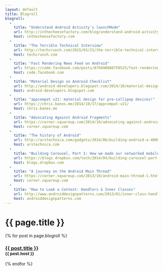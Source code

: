 ```yaml
---
layout: default
title: Blogroll
blogroll:
  -
    title: "Understand Android Activity's launchMode"
    url: http://inthecheesefactory.com/blog/understand-android-activity-launchmode/en
    host: inthecheesefactory.com
  -
    title: "The Terrible Technical Interview"
    url: http://techcrunch.com/2015/03/21/the-terrible-technical-interview/
    host: techcrunch.com
  -
    title: "Fast Rendering News Feed on Android"
    url: https://code.facebook.com/posts/879498888759525/fast-rendering-news-feed-on-android/
    host: code.facebook.com
  -
    title: "Material Design on Android Checklist"
    url: http://android-developers.blogspot.com/2014/10/material-design-on-android-checklist.html
    host: android-developers.blogspot.com
  -
    title: "appcompat v21: material design for pre-Lollipop devices!"
    url: https://chris.banes.me/2014/10/17/appcompat-v21/
    host: chris.banes.me
  -
    title: "Advocating Against Android Fragments"
    url: https://corner.squareup.com/2014/10/advocating-against-android-fragments.html
    host: corner.squareup.com
  -
    title: "The history of Android"
    url: http://arstechnica.com/gadgets/2014/06/building-android-a-40000-word-history-of-googles-mobile-os/
    host: arstechnica.com
  -
    title: "Building Carousel, Part I: How we made our networked mobile app feel fast and local"
    url: https://blogs.dropbox.com/tech/2014/04/building-carousel-part-i-how-we-made-our-networked-mobile-app-feel-fast-and-local/
    host: blogs.dropbox.com
  -
    title: "A journey on the Android Main Thread"
    url: https://corner.squareup.com/2013/10/android-main-thread-1.html
    host: corner.squareup.com
  -
    title: "How to Leak a Context: Handlers & Inner Classes"
    url: http://www.androiddesignpatterns.com/2013/01/inner-class-handler-memory-leak.html
    host: androiddesignpatterns.com
---
```


# {{ page.title }}

{% for post in page.blogroll %}
<h3>
  <a href="{{ post.url }}" target="_blank">{{ post.title }}</a><br />
  <small>{{ post.host }}</small>
</h3>
{% endfor %}
